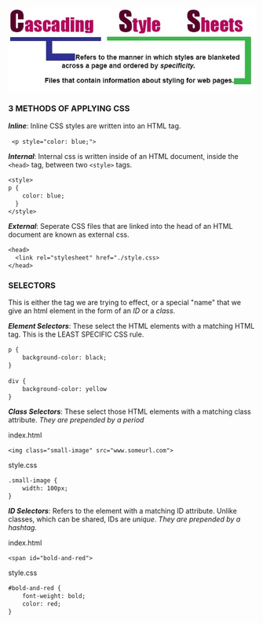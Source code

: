 ![Cascading Style Sheets refers to the manner in which styles grabbed from files that containg styling information are blanketed across a page and ordered by their specificity](./images/cssHeader1.jpg)

### 3 METHODS OF APPLYING CSS

***Inline***: Inline CSS styles are written into an HTML tag. 

` <p style="color: blue;">`

***Internal***: Internal css is written inside of an HTML document, inside the `<head>` tag, between two `<style>` tags. 
``` 
<style>
p {
    color: blue;
  }
</style> 
```

***External***: Seperate CSS files that are linked into the head of an HTML document are known as external css.

```
<head>
  <link rel="stylesheet" href="./style.css> 
</head>
``` 

### SELECTORS

This is either the tag we are trying to effect, or a special "name" that we give an html element in the form of an *ID* or a *class*. 

***Element Selectors***: These select the HTML elements with a matching HTML tag. This is the LEAST SPECIFIC CSS rule. 
``` 
p {
    background-color: black;
}

div {
    background-color: yellow
}
```

***Class Selectors***: These select those HTML elements with a matching class attribute. *They are prepended by a period*

index.html
```
<img class="small-image" src="www.someurl.com">
```

style.css
```
.small-image {
    width: 100px;
}
```

***ID Selectors***: Refers to the element with a matching ID attribute. Unlike classes, which can be shared, IDs are *unique*. *They are prepended by a hashtag.*

index.html
``` 
<span id="bold-and-red">
```

style.css
```
#bold-and-red {
    font-weight: bold;
    color: red;
}
```
